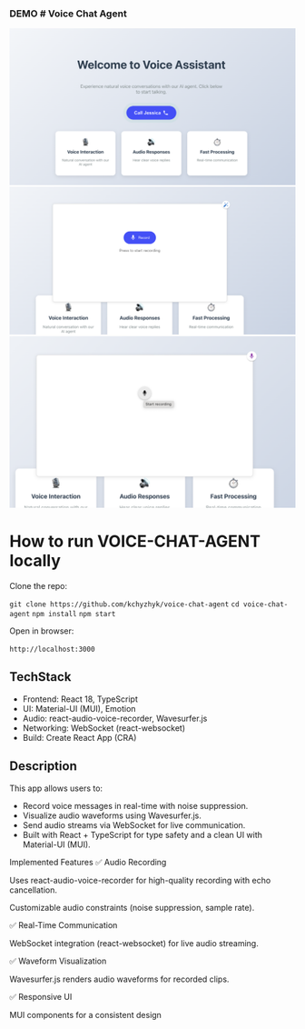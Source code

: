 ### DEMO # Voice Chat Agent 

![App Screenshot](./assets/frontpage.png)
![Modal with recorder](./assets/modal.png)
![Switching to basic recorder](./assets/basicrecorder.png)

# How to run VOICE-CHAT-AGENT locally

Clone the repo:

`git clone https://github.com/kchyzhyk/voice-chat-agent`
`cd voice-chat-agent`
`npm install`
`npm start`

Open in browser:

`http://localhost:3000`

## TechStack 
- Frontend: React 18, TypeScript
- UI: Material-UI (MUI), Emotion
- Audio: react-audio-voice-recorder, Wavesurfer.js
- Networking: WebSocket (react-websocket)
- Build: Create React App (CRA)


## Description
This app allows users to:
- Record voice messages in real-time with noise suppression.
- Visualize audio waveforms using Wavesurfer.js.
- Send audio streams via WebSocket for live communication.
- Built with React + TypeScript for type safety and a clean UI with Material-UI (MUI).

Implemented Features
✅ Audio Recording

Uses react-audio-voice-recorder for high-quality recording with echo cancellation.

Customizable audio constraints (noise suppression, sample rate).

✅ Real-Time Communication

WebSocket integration (react-websocket) for live audio streaming.

✅ Waveform Visualization

Wavesurfer.js renders audio waveforms for recorded clips.

✅ Responsive UI

MUI components for a consistent design

